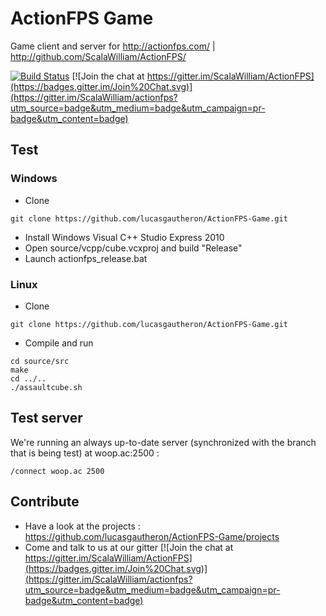 # ActionFPS Game

Game client and server for http://actionfps.com/ | http://github.com/ScalaWilliam/ActionFPS/

[![Build Status](https://travis-ci.org/lucasgautheron/ActionFPS-Game.svg?branch=master)](https://travis-ci.org/lucasgautheron/ActionFPS-Game)
[![Join the chat at https://gitter.im/ScalaWilliam/ActionFPS](https://badges.gitter.im/Join%20Chat.svg)](https://gitter.im/ScalaWilliam/actionfps?utm_source=badge&utm_medium=badge&utm_campaign=pr-badge&utm_content=badge)

## Test

### Windows

 * Clone
```
git clone https://github.com/lucasgautheron/ActionFPS-Game.git
```
 * Install Windows Visual C++ Studio Express 2010 
 * Open source/vcpp/cube.vcxproj and build "Release"
 * Launch actionfps_release.bat

### Linux

 * Clone
```
git clone https://github.com/lucasgautheron/ActionFPS-Game.git
```
 * Compile and run
```
cd source/src
make 
cd ../..
./assaultcube.sh
```

## Test server

We're running an always up-to-date server (synchronized with the branch that is being test) at woop.ac:2500 :

```
/connect woop.ac 2500
```
## Contribute
 * Have a look at the projects : https://github.com/lucasgautheron/ActionFPS-Game/projects
 * Come and talk to us at our gitter [![Join the chat at https://gitter.im/ScalaWilliam/ActionFPS](https://badges.gitter.im/Join%20Chat.svg)](https://gitter.im/ScalaWilliam/actionfps?utm_source=badge&utm_medium=badge&utm_campaign=pr-badge&utm_content=badge)

